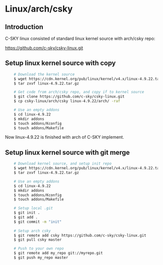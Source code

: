 # Linux/arch/csky

## Introduction

C-SKY linux consisted of standard linux kernel source with arch/csky repo:

https://github.com/c-sky/csky-linux.git

## Setup linux kernel source with copy

```sh
    # Download the kernel source
	$ wget https://cdn.kernel.org/pub/linux/kernel/v4.x/linux-4.9.22.tar.gz
	$ tar zxvf linux-4.9.22.tar.gz

    # Get code from arch/csky repo, and copy if to kernel source
	$ git clone https://github.com/c-sky/csky-linux.git
	$ cp csky-linux/arch/csky linux-4.9.22/arch/ -raf

    # Use an empty addons
	$ cd linux-4.9.22
	$ mkdir addons
	$ touch addons/Kconfig
	$ touch addons/Makefile

```
Now linux-4.9.22 is finished with arch of C-SKY implement.

## Setup linux kernel source with git merge

```sh
    # Download kernel source, and setup init repo
	$ wget https://cdn.kernel.org/pub/linux/kernel/v4.x/linux-4.9.22.tar.gz
	$ tar zxvf linux-4.9.22.tar.gz

    # Use an empty addons
	$ cd linux-4.9.22
	$ mkdir addons
	$ touch addons/Kconfig
	$ touch addons/Makefile

    # Setup local .git
	$ git init .
	$ git add .
	$ git commit -m "init"
 
    # Setup arch csky
	$ git remote add csky https://github.com/c-sky/csky-linux.git
	$ git pull csky master

    # Push to your own repo
	$ git remote add my_repo git://myrepo.git
	$ git push my_repo master
```
